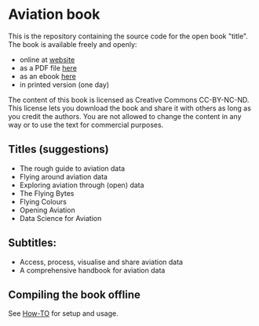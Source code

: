 # Aviation book

This is the repository containing the source code for the open book "title". The book is available freely and openly:

- online at [website](url)
- as a PDF file [here](url)
- as an ebook [here](url)
- in printed version (one day)

The content of this book is licensed as Creative Commons CC-BY-NC-ND. This license lets you download the book and share it with others as long as you credit the authors. You are not allowed to change the content in any way or to use the text for commercial purposes.

## Titles (suggestions)

- The rough guide to aviation data
- Flying around aviation data
- Exploring aviation through (open) data
- The Flying Bytes
- Flying Colours
- Opening Aviation
- Data Science for Aviation

## Subtitles:

- Access, process, visualise and share aviation data
- A comprehensive handbook for aviation data

## Compiling the book offline

See [How-TO](HOW-TO.md) for setup and usage.
